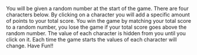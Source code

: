 You will be given a random number at the start of the game.
There are four characters below. By clicking on a character you will add a specific amount of points to your total score.
You win the game by matching your total score to a random number, you lose the game if your total score goes above the random number.
The value of each character is hidden from you until you click on it.
Each time the game starts the values of each character will change.
Have Fun!!
